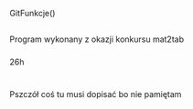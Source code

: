 GitFunkcje()
##
Program wykonany z okazji konkursu mat2tab
###
26h
#
Pszczół coś tu musi dopisać bo nie pamiętam
